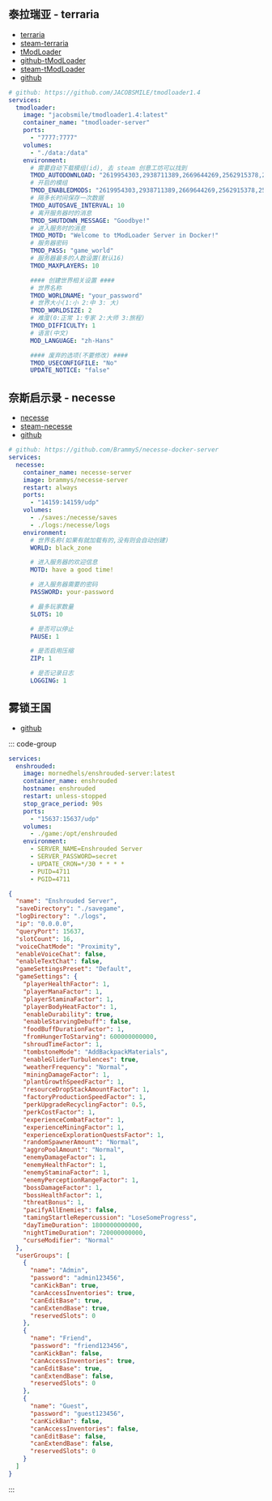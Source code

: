 ## 泰拉瑞亚 - terraria

- [terraria](https://terraria.org/)
- [steam-terraria](https://store.steampowered.com/app/105600/Terraria/)
- [tModLoader](https://www.tmodloader.net/)
- [github-tModLoader](https://github.com/tModLoader/tModLoader)
- [steam-tModLoader](https://store.steampowered.com/app/1281930/tModLoader/)
- [github](https://github.com/JACOBSMILE/tmodloader1.4)

```yaml
# github: https://github.com/JACOBSMILE/tmodloader1.4
services:
  tmodloader:
    image: "jacobsmile/tmodloader1.4:latest"
    container_name: "tmodloader-server"
    ports:
      - "7777:7777"
    volumes:
      - "./data:/data"
    environment:
      # 需要自动下载模组(id), 去 steam 创意工坊可以找到
      TMOD_AUTODOWNLOAD: "2619954303,2938711389,2669644269,2562915378,2563309347,3025497808,2687866031,2621687273,2800050107,2838188064"
      # 开启的模组
      TMOD_ENABLEDMODS: "2619954303,2938711389,2669644269,2562915378,2563309347,3025497808,2687866031,2621687273,2800050107,2838188064"
      # 隔多长时间保存一次数据
      TMOD_AUTOSAVE_INTERVAL: 10
      # 离开服务器时的消息
      TMOD_SHUTDOWN_MESSAGE: "Goodbye!"
      # 进入服务时的消息
      TMOD_MOTD: "Welcome to tModLoader Server in Docker!"
      # 服务器密码
      TMOD_PASS: "game_world"
      # 服务器最多的人数设置(默认16)
      TMOD_MAXPLAYERS: 10

      #### 创建世界相关设置 ####
      # 世界名称
      TMOD_WORLDNAME: "your_password"
      # 世界大小(1:小 2:中 3: 大)
      TMOD_WORLDSIZE: 2
      # 难度(0:正常 1:专家 2:大师 3:旅程)
      TMOD_DIFFICULTY: 1
      # 语言(中文)
      MOD_LANGUAGE: "zh-Hans"

      #### 废弃的选项(不要修改) ####
      TMOD_USECONFIGFILE: "No"
      UPDATE_NOTICE: "false"
```

## 奈斯启示录 - necesse

- [necesse](https://necessewiki.com/Main_Page)
- [steam-necesse](https://store.steampowered.com/app/1169040/Necesse/)
- [github](https://github.com/BrammyS/necesse-docker-server)

```yaml
# github: https://github.com/BrammyS/necesse-docker-server
services:
  necesse:
    container_name: necesse-server
    image: brammys/necesse-server
    restart: always
    ports:
      - "14159:14159/udp"
    volumes:
      - ./saves:/necesse/saves
      - ./logs:/necesse/logs
    environment:
      # 世界名称(如果有就加载有的,没有则会自动创建)
      WORLD: black_zone

      # 进入服务器的欢迎信息
      MOTD: have a good time!

      # 进入服务器需要的密码
      PASSWORD: your-password

      # 最多玩家数量
      SLOTS: 10

      # 是否可以停止
      PAUSE: 1

      # 是否启用压缩
      ZIP: 1

      # 是否记录日志
      LOGGING: 1
```

## 雾锁王国

- [github](https://github.com/mornedhels/enshrouded-server)

::: code-group

```yaml [docker-compose.yml]
services:
  enshrouded:
    image: mornedhels/enshrouded-server:latest
    container_name: enshrouded
    hostname: enshrouded
    restart: unless-stopped
    stop_grace_period: 90s
    ports:
      - "15637:15637/udp"
    volumes:
      - ./game:/opt/enshrouded
    environment:
      - SERVER_NAME=Enshrouded Server
      - SERVER_PASSWORD=secret
      - UPDATE_CRON=*/30 * * * *
      - PUID=4711
      - PGID=4711
```

```json [game/server/enshrouded-server.json]
{
  "name": "Enshrouded Server",
  "saveDirectory": "./savegame",
  "logDirectory": "./logs",
  "ip": "0.0.0.0",
  "queryPort": 15637,
  "slotCount": 16,
  "voiceChatMode": "Proximity",
  "enableVoiceChat": false,
  "enableTextChat": false,
  "gameSettingsPreset": "Default",
  "gameSettings": {
    "playerHealthFactor": 1,
    "playerManaFactor": 1,
    "playerStaminaFactor": 1,
    "playerBodyHeatFactor": 1,
    "enableDurability": true,
    "enableStarvingDebuff": false,
    "foodBuffDurationFactor": 1,
    "fromHungerToStarving": 600000000000,
    "shroudTimeFactor": 1,
    "tombstoneMode": "AddBackpackMaterials",
    "enableGliderTurbulences": true,
    "weatherFrequency": "Normal",
    "miningDamageFactor": 1,
    "plantGrowthSpeedFactor": 1,
    "resourceDropStackAmountFactor": 1,
    "factoryProductionSpeedFactor": 1,
    "perkUpgradeRecyclingFactor": 0.5,
    "perkCostFactor": 1,
    "experienceCombatFactor": 1,
    "experienceMiningFactor": 1,
    "experienceExplorationQuestsFactor": 1,
    "randomSpawnerAmount": "Normal",
    "aggroPoolAmount": "Normal",
    "enemyDamageFactor": 1,
    "enemyHealthFactor": 1,
    "enemyStaminaFactor": 1,
    "enemyPerceptionRangeFactor": 1,
    "bossDamageFactor": 1,
    "bossHealthFactor": 1,
    "threatBonus": 1,
    "pacifyAllEnemies": false,
    "tamingStartleRepercussion": "LoseSomeProgress",
    "dayTimeDuration": 1800000000000,
    "nightTimeDuration": 720000000000,
    "curseModifier": "Normal"
  },
  "userGroups": [
    {
      "name": "Admin",
      "password": "admin123456",
      "canKickBan": true,
      "canAccessInventories": true,
      "canEditBase": true,
      "canExtendBase": true,
      "reservedSlots": 0
    },
    {
      "name": "Friend",
      "password": "friend123456",
      "canKickBan": false,
      "canAccessInventories": true,
      "canEditBase": true,
      "canExtendBase": false,
      "reservedSlots": 0
    },
    {
      "name": "Guest",
      "password": "guest123456",
      "canKickBan": false,
      "canAccessInventories": false,
      "canEditBase": false,
      "canExtendBase": false,
      "reservedSlots": 0
    }
  ]
}
```

:::

